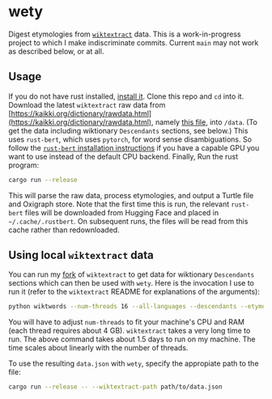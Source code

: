 # wety
Digest etymologies from [`wiktextract`](https://github.com/tatuylonen/wiktextract) data. This is a work-in-progress project to which I make indiscriminate commits. Current `main` may not work as described below, or at all.

## Usage
If you do not have rust installed, [install it](https://www.rust-lang.org/tools/install). Clone this repo and `cd` into it. Download the latest `wiktextract` raw data from [https://kaikki.org/dictionary/rawdata.html](https://kaikki.org/dictionary/rawdata.html), namely [this file](https://kaikki.org/dictionary/raw-wiktextract-data.json.gz), into `/data`. (To get the data including wiktionary `Descendants` sections, see below.) This uses `rust-bert`, which uses `pytorch`, for word sense disambiguations. So follow the [`rust-bert` installation instructions](https://github.com/guillaume-be/rust-bert#manual-installation-recommended) if you have a capable GPU you want to use instead of the default CPU backend. Finally, Run the rust program:

```bash
cargo run --release
```

This will parse the raw data, process etymologies, and output a Turtle file and Oxigraph store. Note that the first time this is run, the relevant `rust-bert` files will be downloaded from Hugging Face and placed in `~/.cache/.rustbert`. On subsequent runs, the files will be read from this cache rather than redownloaded. 

## Using local `wiktextract` data
You can run my [fork](https://github.com/jmviz/wiktextract/tree/descendants) of `wiktextract` to get data for wiktionary `Descendants` sections which can then be used with `wety`. Here is the invocation I use to run it (refer to the `wiktextract` README for explanations of the arguments):

```bash
python wiktwords --num-threads 16 --all-languages --descendants --etymologies --redirects --cache ../wiktextract_data/cache --pages-dir ../wiktextract_data/pages --out ../wiktextract_data/data.json ../wiktextract_data/enwiktionary-20230201-pages-articles.xml.bz2
```

You will have to adjust `num-threads` to fit your machine's CPU and RAM (each thread requires about 4 GB). `wiktextract` takes a very long time to run. The above command takes about 1.5 days to run on my machine. The time scales about linearly with the number of threads. 

To use the resulting `data.json` with `wety`, specify the appropiate path to the file:

```bash
cargo run --release -- --wiktextract-path path/to/data.json
```